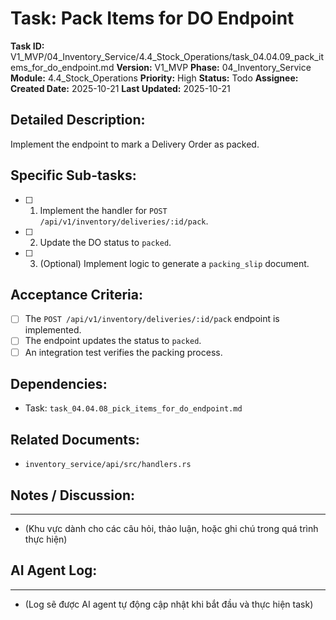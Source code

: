 # Task: Pack Items for DO Endpoint

**Task ID:** V1_MVP/04_Inventory_Service/4.4_Stock_Operations/task_04.04.09_pack_items_for_do_endpoint.md
**Version:** V1_MVP
**Phase:** 04_Inventory_Service
**Module:** 4.4_Stock_Operations
**Priority:** High
**Status:** Todo
**Assignee:** 
**Created Date:** 2025-10-21
**Last Updated:** 2025-10-21

## Detailed Description:
Implement the endpoint to mark a Delivery Order as packed.

## Specific Sub-tasks:
- [ ] 1. Implement the handler for `POST /api/v1/inventory/deliveries/:id/pack`.
- [ ] 2. Update the DO status to `packed`.
- [ ] 3. (Optional) Implement logic to generate a `packing_slip` document.

## Acceptance Criteria:
- [ ] The `POST /api/v1/inventory/deliveries/:id/pack` endpoint is implemented.
- [ ] The endpoint updates the status to `packed`.
- [ ] An integration test verifies the packing process.

## Dependencies:
*   Task: `task_04.04.08_pick_items_for_do_endpoint.md`

## Related Documents:
*   `inventory_service/api/src/handlers.rs`

## Notes / Discussion:
---
*   (Khu vực dành cho các câu hỏi, thảo luận, hoặc ghi chú trong quá trình thực hiện)

## AI Agent Log:
---
*   (Log sẽ được AI agent tự động cập nhật khi bắt đầu và thực hiện task)
